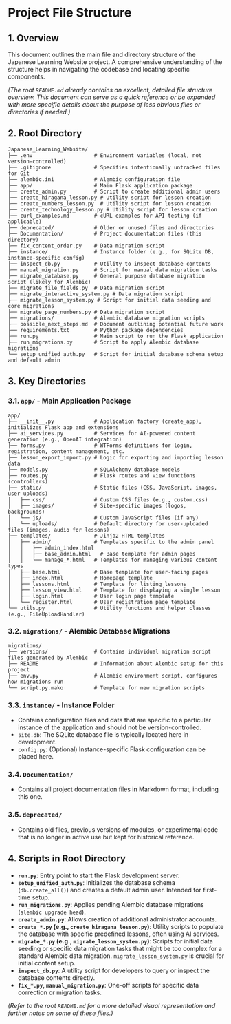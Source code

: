 # Project File Structure

## 1. Overview

This document outlines the main file and directory structure of the Japanese Learning Website project. A comprehensive understanding of the structure helps in navigating the codebase and locating specific components.

*(The root `README.md` already contains an excellent, detailed file structure overview. This document can serve as a quick reference or be expanded with more specific details about the purpose of less obvious files or directories if needed.)*

## 2. Root Directory

```
Japanese_Learning_Website/
├── .env                    # Environment variables (local, not version-controlled)
├── .gitignore              # Specifies intentionally untracked files for Git
├── alembic.ini             # Alembic configuration file
├── app/                    # Main Flask application package
├── create_admin.py         # Script to create additional admin users
├── create_hiragana_lesson.py # Utility script for lesson creation
├── create_numbers_lesson.py  # Utility script for lesson creation
├── create_technology_lesson.py # Utility script for lesson creation
├── curl_examples.md        # cURL examples for API testing (if applicable)
├── deprecated/             # Older or unused files and directories
├── Documentation/          # Project documentation files (this directory)
├── fix_content_order.py    # Data migration script
├── instance/               # Instance folder (e.g., for SQLite DB, instance-specific config)
├── inspect_db.py           # Utility to inspect database contents
├── manual_migration.py     # Script for manual data migration tasks
├── migrate_database.py     # General purpose database migration script (likely for Alembic)
├── migrate_file_fields.py  # Data migration script
├── migrate_interactive_system.py # Data migration script
├── migrate_lesson_system.py # Script for initial data seeding and core migrations
├── migrate_page_numbers.py # Data migration script
├── migrations/             # Alembic database migration scripts
├── possible_next_steps.md  # Document outlining potential future work
├── requirements.txt        # Python package dependencies
├── run.py                  # Main script to run the Flask application
├── run_migrations.py       # Script to apply Alembic database migrations
└── setup_unified_auth.py   # Script for initial database schema setup and default admin
```

## 3. Key Directories

### 3.1. `app/` - Main Application Package
```
app/
├── __init__.py             # Application factory (create_app), initializes Flask app and extensions
├── ai_services.py          # Services for AI-powered content generation (e.g., OpenAI integration)
├── forms.py                # WTForms definitions for login, registration, content management, etc.
├── lesson_export_import.py # Logic for exporting and importing lesson data
├── models.py               # SQLAlchemy database models
├── routes.py               # Flask routes and view functions (controllers)
├── static/                 # Static files (CSS, JavaScript, images, user uploads)
│   ├── css/                # Custom CSS files (e.g., custom.css)
│   ├── images/             # Site-specific images (logos, backgrounds)
│   └── js/                 # Custom JavaScript files (if any)
│   └── uploads/            # Default directory for user-uploaded files (images, audio for lessons)
├── templates/              # Jinja2 HTML templates
│   ├── admin/              # Templates specific to the admin panel
│   │   ├── admin_index.html
│   │   ├── base_admin.html   # Base template for admin pages
│   │   └── manage_*.html   # Templates for managing various content types
│   ├── base.html           # Base template for user-facing pages
│   ├── index.html          # Homepage template
│   ├── lessons.html        # Template for listing lessons
│   ├── lesson_view.html    # Template for displaying a single lesson
│   ├── login.html          # User login page template
│   └── register.html       # User registration page template
└── utils.py                # Utility functions and helper classes (e.g., FileUploadHandler)
```

### 3.2. `migrations/` - Alembic Database Migrations
```
migrations/
├── versions/               # Contains individual migration script files generated by Alembic
├── README                  # Information about Alembic setup for this project
├── env.py                  # Alembic environment script, configures how migrations run
└── script.py.mako          # Template for new migration scripts
```

### 3.3. `instance/` - Instance Folder
- Contains configuration files and data that are specific to a particular instance of the application and should not be version-controlled.
- `site.db`: The SQLite database file is typically located here in development.
- `config.py`: (Optional) Instance-specific Flask configuration can be placed here.

### 3.4. `Documentation/`
- Contains all project documentation files in Markdown format, including this one.

### 3.5. `deprecated/`
- Contains old files, previous versions of modules, or experimental code that is no longer in active use but kept for historical reference.

## 4. Scripts in Root Directory

-   **`run.py`**: Entry point to start the Flask development server.
-   **`setup_unified_auth.py`**: Initializes the database schema (`db.create_all()`) and creates a default admin user. Intended for first-time setup.
-   **`run_migrations.py`**: Applies pending Alembic database migrations (`alembic upgrade head`).
-   **`create_admin.py`**: Allows creation of additional administrator accounts.
-   **`create_*.py` (e.g., `create_hiragana_lesson.py`)**: Utility scripts to populate the database with specific predefined lessons, often using AI services.
-   **`migrate_*.py` (e.g., `migrate_lesson_system.py`)**: Scripts for initial data seeding or specific data migration tasks that might be too complex for a standard Alembic data migration. `migrate_lesson_system.py` is crucial for initial content setup.
-   **`inspect_db.py`**: A utility script for developers to query or inspect the database contents directly.
-   **`fix_*.py`, `manual_migration.py`**: One-off scripts for specific data correction or migration tasks.

*(Refer to the root `README.md` for a more detailed visual representation and further notes on some of these files.)*
